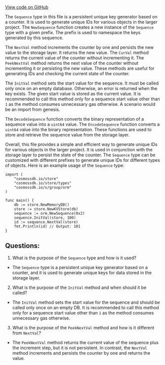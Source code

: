 [View code on GitHub](https://github.com/cosmos/cosmos-sdk.git/x/group/internal/orm/sequence.go)

The `Sequence` type in this file is a persistent unique key generator based on a counter. It is used to generate unique IDs for various objects in the larger project. The `NewSequence` function creates a new instance of the `Sequence` type with a given prefix. The prefix is used to namespace the keys generated by this sequence.

The `NextVal` method increments the counter by one and persists the new value to the storage layer. It returns the new value. The `CurVal` method returns the current value of the counter without incrementing it. The `PeekNextVal` method returns the next value of the counter without incrementing it or persisting the new value. These methods are useful for generating IDs and checking the current state of the counter.

The `InitVal` method sets the start value for the sequence. It must be called only once on an empty database. Otherwise, an error is returned when the key exists. The given start value is stored as the current value. It is recommended to call this method only for a sequence start value other than `1` as the method consumes unnecessary gas otherwise. A scenario would be an import from genesis.

The `DecodeSequence` function converts the binary representation of a sequence value into a `uint64` value. The `EncodeSequence` function converts a `uint64` value into the binary representation. These functions are used to store and retrieve the sequence value from the storage layer.

Overall, this file provides a simple and efficient way to generate unique IDs for various objects in the larger project. It is used in conjunction with the storage layer to persist the state of the counter. The `Sequence` type can be customized with different prefixes to generate unique IDs for different types of objects. Here is an example usage of the `Sequence` type:

```
import (
    "cosmossdk.io/store"
    "cosmossdk.io/store/types"
    "cosmossdk.io/x/group/orm"
)

func main() {
    db := store.NewMemoryDB()
    store := store.NewKVStore(db)
    sequence := orm.NewSequence(0x2)
    sequence.InitVal(store, 100)
    id := sequence.NextVal(store)
    fmt.Println(id) // Output: 101
}
```
## Questions: 
 1. What is the purpose of the `Sequence` type and how is it used?
- The `Sequence` type is a persistent unique key generator based on a counter, and it is used to generate unique keys for data stored in the storage layer.
2. What is the purpose of the `InitVal` method and when should it be called?
- The `InitVal` method sets the start value for the sequence and should be called only once on an empty DB. It is recommended to call this method only for a sequence start value other than `1` as the method consumes unnecessary gas otherwise.
3. What is the purpose of the `PeekNextVal` method and how is it different from `NextVal`?
- The `PeekNextVal` method returns the current value of the sequence plus the increment step, but it is not persistent. In contrast, the `NextVal` method increments and persists the counter by one and returns the value.